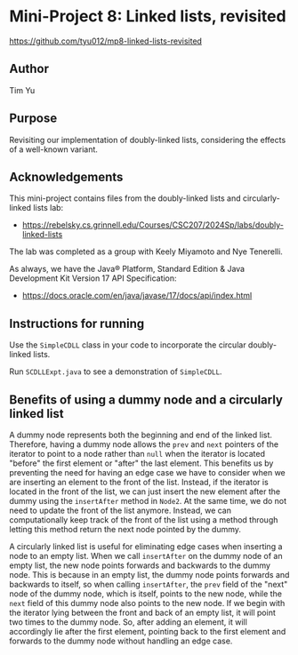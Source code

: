 # Mini-Project 8: Linked lists, revisited

https://github.com/tyu012/mp8-linked-lists-revisited

## Author

Tim Yu

## Purpose

Revisiting our implementation of doubly-linked lists, considering the effects of
a well-known variant.

## Acknowledgements

This mini-project contains files from the doubly-linked lists and circularly-linked
lists lab:
* https://rebelsky.cs.grinnell.edu/Courses/CSC207/2024Sp/labs/doubly-linked-lists

The lab was completed as a group with Keely Miyamoto and Nye Tenerelli.

As always, we have the Java® Platform, Standard Edition & Java Development Kit
Version 17 API Specification:
* https://docs.oracle.com/en/java/javase/17/docs/api/index.html

## Instructions for running

Use the `SimpleCDLL` class in your code to incorporate the circular doubly-linked
lists.

Run `SCDLLExpt.java` to see a demonstration of `SimpleCDLL`.

## Benefits of using a dummy node and a circularly linked list

A dummy node represents both the beginning and end of the linked list.
Therefore, having a dummy node allows the `prev` and `next` pointers of the
iterator to point to a node rather than `null` when the iterator is located
"before" the first element or "after" the last element.
This benefits us by preventing the need for having an edge case we have to consider
when we are inserting an element to the front of the list.
Instead, if the iterator is located in the front of the list, we can just
insert the new element after the dummy using the `insertAfter` method in `Node2`.
At the same time, we do not need to update the front of the list anymore.
Instead, we can computationally keep track of the front of the list using a method
through letting this method return the next node pointed by the dummy.

A circularly linked list is useful for eliminating edge cases when inserting
a node to an empty list.
When we call `insertAfter` on the dummy node of an empty list, the new node
points forwards and backwards to the dummy node.
This is because in an empty list, the dummy node points forwards and backwards
to itself, so when calling `insertAfter`, the `prev` field of the "next" node of the dummy node,
which is itself, points to the new node, while the `next` field of this dummy node
also points to the new node.
If we begin with the iterator lying between the front and back of an empty list,
it will point two times to the dummy node.
So, after adding an element, it will accordingly lie after the first element,
pointing back to the first element and forwards to the dummy node without handling
an edge case.